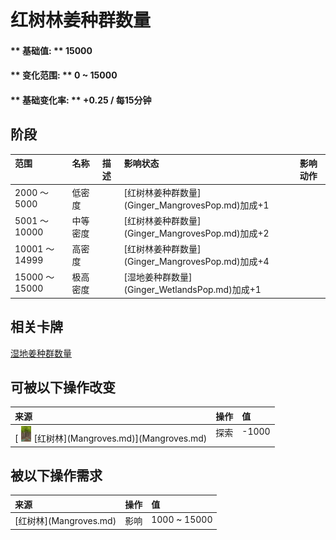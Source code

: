 # 红树林姜种群数量  
#### ** 基础值: ** 15000   
#### ** 变化范围: ** 0 ~ 15000  
#### ** 基础变化率: ** +0.25 / 每15分钟   
## 阶段  
<table class="table table-bordered" data-toggle="table" ><thead><tr ><th  style="text-align:left;vertical-align:top;"  >范围</th><th  style="text-align:left;vertical-align:top;"  >名称</th><th  style="text-align:left;vertical-align:top;"  data-sortable="true"  >描述</th><th  style="text-align:left;vertical-align:top;"  >影响状态</th><th  style="text-align:left;vertical-align:top;"  data-sortable="true"  >影响动作</th></tr></thead><tr ><td  style="text-align:left;vertical-align:top;"  >2000 ～ 5000</td><td  style="text-align:left;vertical-align:top;"  >低密度</td><td  style="text-align:left;vertical-align:top;"  ></td><td  style="text-align:left;vertical-align:top;"  >[红树林姜种群数量](Ginger_MangrovesPop.md)加成+1</td><td  style="text-align:left;vertical-align:top;"  ></td></tr><tr ><td  style="text-align:left;vertical-align:top;"  >5001 ～ 10000</td><td  style="text-align:left;vertical-align:top;"  >中等密度</td><td  style="text-align:left;vertical-align:top;"  ></td><td  style="text-align:left;vertical-align:top;"  >[红树林姜种群数量](Ginger_MangrovesPop.md)加成+2</td><td  style="text-align:left;vertical-align:top;"  ></td></tr><tr ><td  style="text-align:left;vertical-align:top;"  >10001 ～ 14999</td><td  style="text-align:left;vertical-align:top;"  >高密度</td><td  style="text-align:left;vertical-align:top;"  ></td><td  style="text-align:left;vertical-align:top;"  >[红树林姜种群数量](Ginger_MangrovesPop.md)加成+4</td><td  style="text-align:left;vertical-align:top;"  ></td></tr><tr ><td  style="text-align:left;vertical-align:top;"  >15000 ～ 15000</td><td  style="text-align:left;vertical-align:top;"  >极高密度</td><td  style="text-align:left;vertical-align:top;"  ></td><td  style="text-align:left;vertical-align:top;"  >[湿地姜种群数量](Ginger_WetlandsPop.md)加成+1</td><td  style="text-align:left;vertical-align:top;"  ></td></tr></tbody></table>  
  
## 相关卡牌  
[湿地姜种群数量](Ginger_WetlandsPop.md)  
## 可被以下操作改变  
<table class="table table-bordered" data-toggle="table" ><thead><tr ><th  style="text-align:left;vertical-align:top;"  >来源</th><th  style="text-align:left;vertical-align:top;"  >操作</th><th  style="text-align:left;vertical-align:top;"  data-sortable="true"  >值</th></tr></thead><tr ><td  style="text-align:left;vertical-align:top;"  >[<div style="width:25px;display:inline-block;text-align:center"><img decoding="async" src="../wiki/Sprite/Mangroves.png" href="a.md" style="max-width:25px;max-height:25px;"></div>[红树林](Mangroves.md)](Mangroves.md)</td><td  style="text-align:left;vertical-align:top;"  >探索</td><td  style="text-align:left;vertical-align:top;"  >-1000</td></tr></tbody></table>  
  
## 被以下操作需求  
<table class="table table-bordered" data-toggle="table" ><thead><tr ><th  style="text-align:left;vertical-align:top;"  >来源</th><th  style="text-align:left;vertical-align:top;"  >操作</th><th  style="text-align:left;vertical-align:top;"  >值</th></tr></thead><tr ><td  style="text-align:left;vertical-align:top;"  >[红树林](Mangroves.md)</td><td  style="text-align:left;vertical-align:top;"  >影响</td><td  style="text-align:left;vertical-align:top;"  >1000 ~ 15000</td></tr></tbody></table>  
  


<script>document.title="红树林姜种群数量 - 卡牌生存百科 Card Survival Wiki";</script>